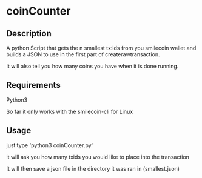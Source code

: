 # coinCounter

## Description
 A python Script that gets the n smallest tx:ids from you smilecoin wallet and builds a JSON to use in the first part of createrawtransaction. 
 
 It will also tell you how many coins you have when it is done running.

## Requirements
 Python3
 
 So far it only works with the smilecoin-cli for Linux

## Usage
just type 'python3 coinCounter.py'

it will ask you how many txids you would like to place into the transaction


It will then save a json file in the directory it was ran in (smallest.json)
